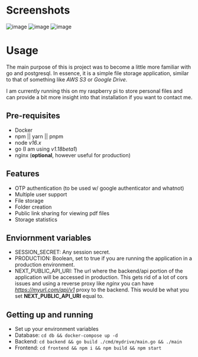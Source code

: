 # Screenshots
![image](https://user-images.githubusercontent.com/34420038/148453321-82e6c0f9-9df0-4936-879b-acf120ba5d98.png)
![image](https://user-images.githubusercontent.com/34420038/148454190-aa6b6716-ec12-4e1c-a94f-263c8183b4cd.png)
![image](https://user-images.githubusercontent.com/34420038/148320916-894d68d2-09ee-4bce-93ca-514b82f04743.png)

# Usage
The main purpose of this is project was to become a little more familiar
with go and postgresql. In essence, it is a simple file storage application, similar to that of something like *AWS S3* or *Google Drive*.

I am currently running this on my raspberry pi to store personal files and can provide a bit more insight into that installation if you want to contact me.

## Pre-requisites
- Docker
- npm || yarn || pnpm
- node *v16.x*
- go (I am using *v1.18beta1*)
- nginx (**optional**, however useful for production)

## Features
- OTP authentication (to be used w/ google authenticator and whatnot)
- Multiple user support
- File storage
- Folder creation
- Public link sharing for viewing pdf files
- Storage statistics

## Enviornment variables
- SESSION_SECRET: Any session secret.
- PRODUCTION: Boolean, set to true if you are running the application in a production environment.
- NEXT_PUBLIC_API_URI: The url where the backend/api portion of the application will be accessed in production. This gets rid of a lot of cors issues and using a reverse proxy like *nginx* you can have *https://myurl.com/api/v1* proxy to the backend. This would be what you set **NEXT_PUBLIC_API_URI** equal to.

## Getting up and running
- Set up your environment variables
- Database: ```cd db && docker-compose up -d```
- Backend: ```cd backend && go build ./cmd/mydrive/main.go && ./main```
- Frontend: ```cd frontend && npm i && npm build && npm start```
